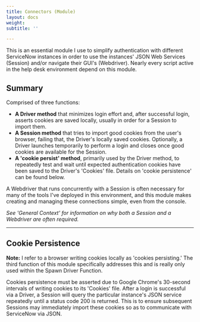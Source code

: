 ```yaml
---
title: Connectors (Module)
layout: docs
weight: 
subtitle: ''

---
```

This is an essential module I use to simplify authentication with different ServiceNow instances in order to use the instances' JSON Web Services (Session) and/or navigate their GUI's (Webdriver). Nearly every script active in the help desk environment depend on this module.

## Summary

Comprised of three functions:

* **A Driver method** that minimizes login effort and, after successful login, asserts cookies are saved locally, usually in order for a Session to import them.
* **A Session method** that tries to import good cookies from the user's browser, failing that, the Driver's locally saved cookies. Optionally, a Driver launches temporarily to perform a login and closes once good cookies are available for the Session.
* **A 'cookie persist' method**, primarily used by the Driver method, to repeatedly test and wait until expected authentication cookies have been saved to the Driver's 'Cookies' file. Details on 'cookie persistence' can be found below.

A Webdriver that runs concurrently with a Session is often necessary for many of the tools I've deployed in this environment, and this module makes creating and managing these connections simple, even from the console.

_See 'General Context' for information on why both a Session and a Webdriver are often required._

<hr />

## Cookie Persistence

**Note:** I refer to a browser writing cookies locally as 'cookies persisting.' The third function of this module specifically addresses this and is really only used within the Spawn Driver Function.

Cookies persistence must be asserted due to Google Chrome's 30-second intervals of writing cookies to its 'Cookies' file. After a login is successful via a Driver, a Session will query the particular instance's JSON service repeatedly until a status code 200 is returned. This is to ensure subsequent Sessions may immediately import these cookies so as to communicate with ServiceNow via JSON.